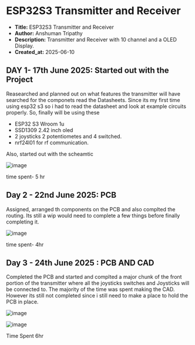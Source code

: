 # ESP32S3 Transmitter and Receiver
- **Title:** ESP32S3 Transmitter and Receiver
- **Author:** Anshuman Tripathy
- **Description:** Transmitter and Receiver with 10 channel and a OLED Display.
- **Created_at:** 2025-06-10

## **DAY 1- 17th June 2025: Started out with the Project**

Reasearched and planned out on what features the transmitter will have searched for the componets read the Datasheets. Since its my first time using esp32 s3 so i had to read the datasheet and look at example circuits properly. So, finally will be using these
- ESP32 S3 Wroom 1u
- SSD1309 2.42 inch oled
- 2 joysticks 2 potentiometes and 4 switched.
- nrf24l01 for rf communication.


Also, started out with the scheamtic 

![image](https://github.com/user-attachments/assets/089a61a7-1538-48f8-8a25-32b5308424fc)

time spent- 5 hr

## **Day 2 - 22nd June 2025: PCB**

Assigned, arranged th components on the PCB and also complted the routing. Its still a wip would need to complete a few things before finally completing it.

![image](https://github.com/user-attachments/assets/f8bbc11c-ec4d-49e3-911d-2026bd4fb890)

time spent- 4hr 

## **Day 3 - 24th June 2025 : PCB AND CAD**

Completed the PCB and started and complted a major chunk of the front portion of the transmitter where all the joysticks switches and Joysticks will be connected to.
The majority of the time was spent making the CAD. However its still not completed since i still need to make a place to hold the PCB in place.

![image](https://github.com/user-attachments/assets/2098f867-ff02-40c2-87c4-d50bd16ddf60)

![image](https://github.com/user-attachments/assets/d8307f23-5534-47e2-a6e7-c3d44604a6f6)

Time Spent 6hr


